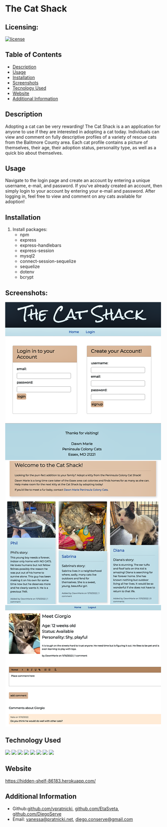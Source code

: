 # The Cat Shack

## Licensing:
[![license](https://img.shields.io/badge/license-none-blue)](https://shields.io)

## Table of Contents
- [Description](#description)
- [Usage](#usage)
- [Installation](#installation)
- [Screenshots](#screenshots)
- [Tecnology Used](#technology-used)
- [Website](#website)
- [Additional Information](#additional-information)


## Description
Adopting a cat can be very rewarding!  The Cat Shack is a an application for anyone to use if they are interested in adopting a cat today.  Individuals can view and comment on fully descriptive profiles of a variety of rescue cats from the Balitmore County area.  Each cat profile contains a picture of themselves, their age, their adoption status, personality type, as well as a quick bio about themselves.


## Usage
Navigate to the login page and create an account by entering a unique username, e-mail, and password.  If you've already created an account, then simply login to your account by entering your e-mail and password. After logging in, feel free to view and comment on any cats available for adoption!


## Installation
1. Install packages:
    - npm
    - express
    - express-handlebars
    - express-session
    - mysql2
    - connect-session-sequelize
    - sequelize
    - dotenv
    - bcrypt



## Screenshots:
![Screenshot-1](./assets/images/Screenshot%202022-11-09%20at%2010.24.06%20PM.png)
![Screenshot-2](./assets/images/Screenshot%202022-11-09%20at%2010.29.18%20PM.png)
![Screenshot-3](./assets/images/Screenshot%202022-11-09%20at%2010.33.00%20PM.png)



## Technology Used
<img src="https://img.shields.io/badge/html5%20-%23E34F26.svg?&style=for-the-badge&logo=html5&logoColor=white"/>
<img src="https://img.shields.io/badge/css3%20-%231572B6.svg?&style=for-the-badge&logo=css3&logoColor=white"/>
<img src="https://img.shields.io/badge/bootstrap%20-%23563D7C.svg?&style=for-the-badge&logo=bootstrap&logoColor=white"/>
<img src="https://img.shields.io/badge/javascript%20-%23323330.svg?&style=for-the-badge&logo=javascript&logoColor=%23F7DF1E"/>
 <img src="https://img.shields.io/badge/mysql-%2300f.svg?&style=for-the-badge&logo=mysql&logoColor=white"/>
<img src="https://img.shields.io/badge/heroku%20-%23430098.svg?&style=for-the-badge&logo=heroku&logoColor=white"/>
<img src="https://img.shields.io/badge/express.js-%23404d59.svg?style=for-the-badge&logo=express&logoColor=%2361DAFB"/>
<img src="https://img.shields.io/badge/Sequelize-52B0E7?style=for-the-badge&logo=Sequelize&logoColor=white"/>


## Website
https://hidden-shelf-86183.herokuapp.com/


## Additional Information
- Github:[github.com/vpratnicki](https://github.com/vpratnicki), [github.com/EtaSveta](https://github.com/EtaSveta), [github.com/DiegoServe](https://github.com/DiegoServe)
- Email: vanessa@pratnicki.net, diego.conserve@gmail.com 
